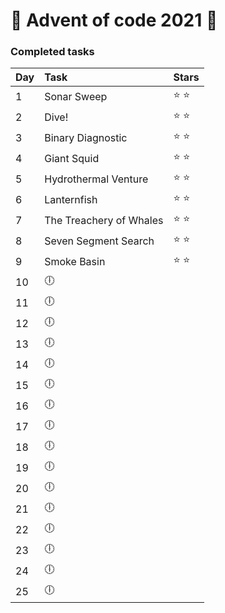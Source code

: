 ﻿# 🎅 Advent of code 2021 🎅

### Completed tasks

Day | Task | Stars
:------------ | :------------- | :-------------
1 | Sonar Sweep |  :star: :star:
2 | Dive! | :star: :star:
3 | Binary Diagnostic | :star: :star:
4 | Giant Squid | :star: :star:
5 | Hydrothermal Venture | :star: :star:
6 | Lanternfish | :star: :star:
7 | The Treachery of Whales  | :star: :star:
8 | Seven Segment Search | :star: :star:
9 | Smoke Basin | :star: :star:
10 | :clock6: | 
11 | :clock6: | 
12 | :clock6: | 
13 | :clock6: | 
14| :clock6: | 
15| :clock6: | 
16| :clock6: | 
17| :clock6: | 
18| :clock6: | 
19| :clock6: | 
20| :clock6: | 
21| :clock6: | 
22| :clock6: | 
23| :clock6: | 
24| :clock6: | 
25| :clock6: | 